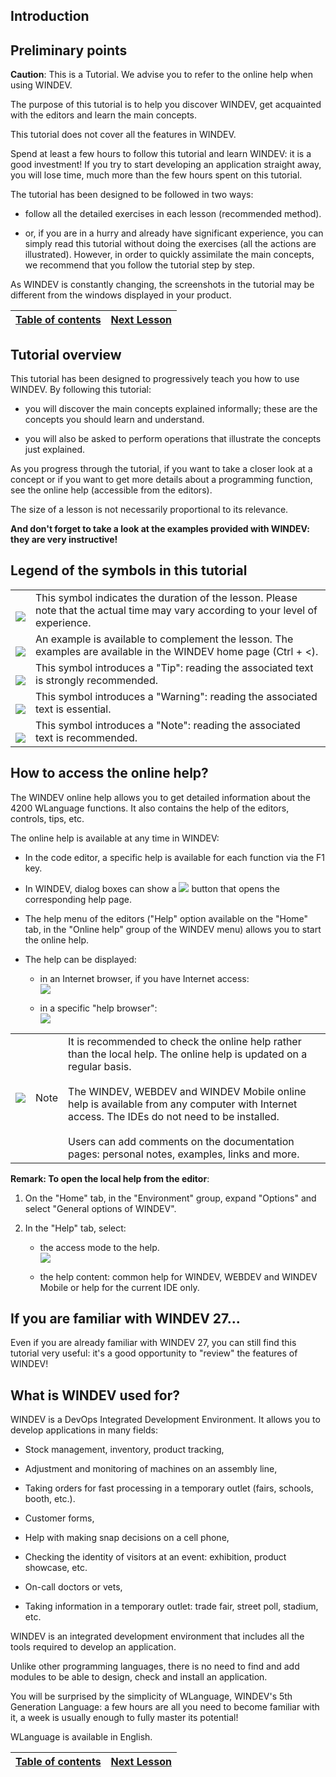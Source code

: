 
## Introduction


<a name="NOTE1"></a>
<a name="NOTE1_1"></a>


## Preliminary points
<a name="preliminary_points_ELTTEXTE000202"></a>
**Caution**: This is a Tutorial. We advise you to refer to the online help when using WINDEV.

The purpose of this tutorial is to help you discover WINDEV, get acquainted with the editors and learn the main concepts.

This tutorial does not cover all the features in WINDEV.

Spend at least a few hours to follow this tutorial and learn WINDEV: it is a good investment!
If you try to start developing an application straight away, you will lose time, much more than the few hours spent on this tutorial.

The tutorial has been designed to be followed in two ways:

- follow all the detailed exercises in each lesson (recommended method).

- or, if you are in a hurry and already have significant experience, you can simply read this tutorial without doing the exercises (all the actions are illustrated). However, in order to quickly assimilate the main concepts, we recommend that you follow the tutorial step by step.




As WINDEV is constantly changing, the screenshots in the tutorial may be different from the windows displayed in your product. 





| [Table of contents](../TutoWD/1410087560.md) | [Next Lesson](../TutoWD/1410087512.md) |
| --- | --- |





<a name="NOTE2"></a>
<a name="NOTE2_1"></a>


## Tutorial overview
<a name="tutorial_overview_ELTTEXTE000242"></a>
This tutorial has been designed to progressively teach you how to use WINDEV. By following this tutorial:

- you will discover the main concepts explained informally; these are the concepts you should learn and understand.

- you will also be asked to perform operations that illustrate the concepts just explained.




As you progress through the tutorial, if you want to take a closer look at a concept or if you want to get more details about a programming function, see the online help (accessible from the editors).

The size of a lesson is not necessarily proportional to its relevance.

**And don't forget to take a look at the examples provided with WINDEV: they are very instructive!** 

<a name="NOTE3"></a>
<a name="NOTE3_1"></a>


## Legend of the symbols in this tutorial
<a name="legend_the_symbols_this_tutorial_ELTTEXTE000266"></a>



|   |   |
| --- | --- |
| <br>![](https://doc.pcsoft.fr/en-US/images/image.awp?langid=3&name=dur%E9e.png)<br> | This symbol indicates the duration of the lesson. Please note that the actual time may vary according to your level of experience. |
| <br>![](https://doc.pcsoft.fr/en-US/images/image.awp?langid=3&name=exemple-WD.png)<br> | An example is available to complement the lesson. The examples are available in the WINDEV home page (Ctrl + &lt;). |
| <br>![](https://doc.pcsoft.fr/en-US/images/image.awp?langid=3&name=astuce.png)<br> | This symbol introduces a "Tip": reading the associated text is strongly recommended. |
| <br>![](https://doc.pcsoft.fr/en-US/images/image.awp?langid=3&name=avertissement.png)<br> | This symbol introduces a "Warning": reading the associated text is essential. |
| <br>![](https://doc.pcsoft.fr/en-US/images/image.awp?langid=3&name=note.png)<br> | This symbol introduces a "Note": reading the associated text is recommended. |


<a name="NOTE4"></a>
<a name="NOTE4_1"></a>


## How to access the online help?
<a name="how_access_the_online_help_ELTTEXTE000290"></a>
The WINDEV online help allows you to get detailed information about the 4200 WLanguage functions. It also contains the help of the editors, controls, tips, etc.

The online help is available at any time in WINDEV:

- In the code editor, a specific help is available for each function via the F1 key.

- In WINDEV, dialog boxes can show a ![](https://doc.pcsoft.fr/en-US/images/image.awp?langid=3&name=P0_BTN_Aide.jpg) button that opens the corresponding help page.

- The help menu of the editors ("Help" option available on the "Home" tab, in the "Online help" group of the WINDEV menu) allows you to start the online help.




- The help can be displayed:

	- in an Internet browser, if you have Internet access: <br>![](https://doc.pcsoft.fr/en-US/images/image.awp?langid=3&name=P0_Page%20info%20-%20EnLigne.jpg&type=thumb)


	- in a specific "help browser": <br>![](https://doc.pcsoft.fr/en-US/images/image.awp?langid=3&name=P0_Page%20info%20-%20Browser.jpg&type=thumb)


|   |   |   |
| --- | --- | --- |
| ![](https://doc.pcsoft.fr/en-US/images/image.awp?langid=3&name=note.png) | Note | It is recommended to check the online help rather than the local help. The online help is updated on a regular basis. <br><br>The WINDEV, WEBDEV and WINDEV Mobile online help is available from any computer with Internet access. The IDEs do not need to be installed.<br><br>Users can add comments on the documentation pages: personal notes, examples, links and more. |







**Remark: To open the local help from the editor**:

1. On the "Home" tab, in the "Environment" group, expand "Options" and select "General options of WINDEV".

2. In the "Help" tab, select:

	- the access mode to the help. <br>![](https://doc.pcsoft.fr/en-US/images/image.awp?langid=3&name=P0_Options%20acc%E8s%20aide%20WD.jpg&type=thumb)


	- the help content: common help for WINDEV, WEBDEV and WINDEV Mobile or help for the current IDE only.




<a name="NOTE5"></a>
<a name="NOTE5_1"></a>


## If you are familiar with WINDEV 27...
<a name="you_are_familiar_with_windev_27_ELTTEXTE000332"></a>
Even if you are already familiar with WINDEV 27, you can still find this tutorial very useful: it's a good opportunity to "review" the features of WINDEV!

<a name="NOTE6"></a>
<a name="NOTE6_1"></a>


## What is WINDEV used for?
<a name="what_windev_used_for_ELTTEXTE000356"></a>
WINDEV is a DevOps Integrated Development Environment. It allows you to develop applications in many fields:

- Stock management, inventory, product tracking, 

- Adjustment and monitoring of machines on an assembly line, 

- Taking orders for fast processing in a temporary outlet (fairs, schools, booth, etc.).

- Customer forms,

- Help with making snap decisions on a cell phone, 

- Checking the identity of visitors at an event: exhibition, product showcase, etc.

- On-call doctors or vets,

- Taking information in a temporary outlet: trade fair, street poll, stadium, etc.


WINDEV is an integrated development environment that includes all the tools required to develop an application.

Unlike other programming languages, there is no need to find and add modules to be able to design, check and install an application.

You will be surprised by the simplicity of WLanguage, WINDEV's 5th Generation Language: a few hours are all you need to become familiar with it, a week is usually enough to fully master its potential!

WLanguage is available in English.



| [Table of contents](../TutoWD/1410087560.md) | [Next Lesson](../TutoWD/1410087512.md) |
| --- | --- |






